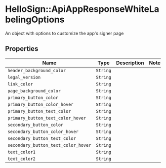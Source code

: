 # HelloSign::ApiAppResponseWhiteLabelingOptions

An object with options to customize the app&#39;s signer page

## Properties

| Name | Type | Description | Notes |
| ---- | ---- | ----------- | ----- |
| `header_background_color` | ```String``` |    |  |
| `legal_version` | ```String``` |    |  |
| `link_color` | ```String``` |    |  |
| `page_background_color` | ```String``` |    |  |
| `primary_button_color` | ```String``` |    |  |
| `primary_button_color_hover` | ```String``` |    |  |
| `primary_button_text_color` | ```String``` |    |  |
| `primary_button_text_color_hover` | ```String``` |    |  |
| `secondary_button_color` | ```String``` |    |  |
| `secondary_button_color_hover` | ```String``` |    |  |
| `secondary_button_text_color` | ```String``` |    |  |
| `secondary_button_text_color_hover` | ```String``` |    |  |
| `text_color1` | ```String``` |    |  |
| `text_color2` | ```String``` |    |  |

